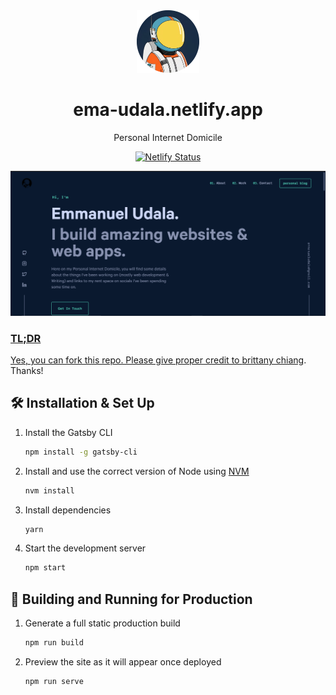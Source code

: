 <div align="center">
  <img alt="Logo" src="https://raw.githubusercontent.com/ema-udala/personal-website-v2/main/src/images/logo.png" width="100" />
</div>
<h1 align="center">
  ema-udala.netlify.app 
</h1>
<p align="center">Personal Internet Domicile </p>
</p>
<p align="center">
  </a> <a href="https://app.netlify.com/sites/ema-udala/deploys" target="_blank">
    <img src="https://api.netlify.com/api/v1/badges/59252087-814e-4cfa-a8ed-1329cd968b3e/deploy-status" alt="Netlify Status" />
</p>

![demo](https://raw.githubusercontent.com/ema-udala/personal-website-v2/main/src/images/demo.png)

### TL;DR

Yes, you can fork this repo. Please give proper credit to [brittany chiang](https://github.com/bchiang7/). Thanks!

## 🛠 Installation & Set Up

1. Install the Gatsby CLI

   ```sh
   npm install -g gatsby-cli
   ```

2. Install and use the correct version of Node using [NVM](https://github.com/nvm-sh/nvm)

   ```sh
   nvm install
   ```

3. Install dependencies

   ```sh
   yarn
   ```

4. Start the development server

   ```sh
   npm start
   ```

## 🚀 Building and Running for Production

1. Generate a full static production build

   ```sh
   npm run build
   ```

1. Preview the site as it will appear once deployed

   ```sh
   npm run serve
   ```
